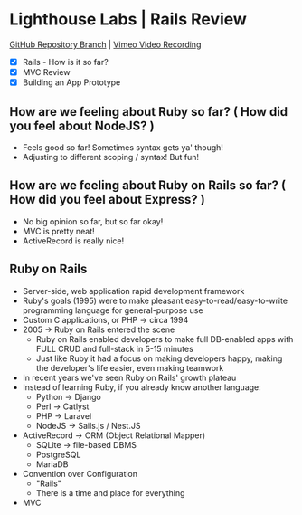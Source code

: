 # Lighthouse Labs | Rails Review

[GitHub Repository Branch](https://github.com/WarrenUhrich/lighthouse-labs-ruby-on-rails-review/tree/2024.03.12-web-flex-day-18september2023) | [Vimeo Video Recording](https://vimeo.com/922643862/3bfe7b19e3?share=copy)

* [X] Rails - How is it so far?
* [X] MVC Review
* [X] Building an App Prototype

## How are we feeling about Ruby so far? ( How did you feel about NodeJS? )

* Feels good so far! Sometimes syntax gets ya' though!
* Adjusting to different scoping / syntax! But fun!

## How are we feeling about Ruby on Rails so far? ( How did you feel about Express? )

* No big opinion so far, but so far okay!
* MVC is pretty neat!
* ActiveRecord is really nice!

## Ruby on Rails

* Server-side, web application rapid development framework
* Ruby's goals (1995) were to make pleasant easy-to-read/easy-to-write programming language for general-purpose use
* Custom C applications, or PHP -> circa 1994
* 2005 -> Ruby on Rails entered the scene
  * Ruby on Rails enabled developers to make full DB-enabled apps with FULL CRUD and full-stack in 5-15 minutes
  * Just like Ruby it had a focus on making developers happy, making the developer's life easier, even making teamwork
* In recent years we've seen Ruby on Rails' growth plateau
* Instead of learning Ruby, if you already know another language:
  * Python -> Django
  * Perl -> Catlyst
  * PHP -> Laravel
  * NodeJS -> Sails.js / Nest.JS
* ActiveRecord -> ORM (Object Relational Mapper)
  * SQLite -> file-based DBMS
  * PostgreSQL
  * MariaDB
* Convention over Configuration
  * "Rails"
  * There is a time and place for everything
* MVC
